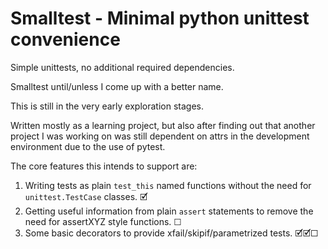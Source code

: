 # Smalltest - Minimal python unittest convenience #

Simple unittests, no additional required dependencies.

Smalltest until/unless I come up with a better name.

This is still in the very early exploration stages.

Written mostly as a learning project, but also after finding out that another
project I was working on was still dependent on attrs in the development
environment due to the use of pytest.

The core features this intends to support are:
   1. Writing tests as plain `test_this` named functions without the need for `unittest.TestCase`
      classes. 🗹
   2. Getting useful information from plain `assert` statements to remove the need for 
      assertXYZ style functions. ☐
   3. Some basic decorators to provide xfail/skipif/parametrized tests. 🗹🗹☐
